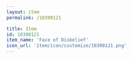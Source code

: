 ```yaml
---
layout: item
permalink: /10300121

title: Item
id: 10300121
item_name: 'Face of Disbelief'
icon_url: 'item/icon/customize/10300121.png'
---
```

